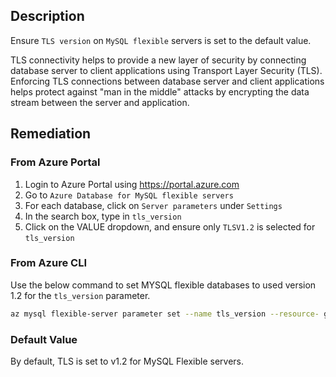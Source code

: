 ## Description

Ensure `TLS version` on `MySQL flexible` servers is set to the default value.

TLS connectivity helps to provide a new layer of security by connecting database server to client applications using Transport Layer Security (TLS). Enforcing TLS connections between database server and client applications helps protect against "man in the middle" attacks by encrypting the data stream between the server and application.

## Remediation

### From Azure Portal

1. Login to Azure Portal using https://portal.azure.com
2. Go to `Azure Database for MySQL flexible servers`
3. For each database, click on `Server parameters` under `Settings`
4. In the search box, type in `tls_version`
5. Click on the VALUE dropdown, and ensure only `TLSV1.2` is selected for `tls_version`

### From Azure CLI

Use the below command to set MYSQL flexible databases to used version 1.2 for the `tls_version` parameter.

```bash
az mysql flexible-server parameter set --name tls_version --resource- group <resourceGroupName> --server-name <serverName> --value TLSV1.2
```

### Default Value

By default, TLS is set to v1.2 for MySQL Flexible servers.
